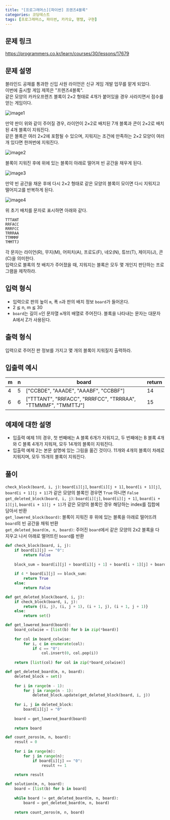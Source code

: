 ```yaml
---
title: "[프로그래머스][파이썬] 프렌즈4블록"
categories: 코딩테스트
tags: [프로그래머스, 파이썬, 카카오, 행렬, 구현]
---
```


## 문제 링크

<https://programmers.co.kr/learn/courses/30/lessons/17679>

## 문제 설명

블라인드 공채를 통과한 신입 사원 라이언은 신규 게임 개발 업무를 맡게 되었다.  
이번에 출시할 게임 제목은 "프렌즈4블록".  
같은 모양의 카카오프렌즈 블록이 2×2 형태로 4개가 붙어있을 경우 사라지면서 점수를 얻는 게임이다.  

![image1](http://t1.kakaocdn.net/welcome2018/pang1.png)  

만약 판이 위와 같이 주어질 경우, 라이언이 2×2로 배치된 7개 블록과 콘이 2×2로 배치된 4개 블록이 지워진다.  
같은 블록은 여러 2×2에 포함될 수 있으며, 지워지는 조건에 만족하는 2×2 모양이 여러 개 있다면 한꺼번에 지워진다.  

![image2](http://t1.kakaocdn.net/welcome2018/pang2.png)  

블록이 지워진 후에 위에 있는 블록이 아래로 떨어져 빈 공간을 채우게 된다.  

![image3](http://t1.kakaocdn.net/welcome2018/pang3.png)  

만약 빈 공간을 채운 후에 다시 2×2 형태로 같은 모양의 블록이 모이면 다시 지워지고 떨어지고를 반복하게 된다.  

![image4](http://t1.kakaocdn.net/welcome2018/pang4.png)  

위 초기 배치를 문자로 표시하면 아래와 같다.

```
TTTANT
RRFACC
RRRFCC
TRRRAA
TTMMMF
TMMTTJ
```

각 문자는 라이언(R), 무지(M), 어피치(A), 프로도(F), 네오(N), 튜브(T), 제이지(J), 콘(C)을 의미한다.  
입력으로 블록의 첫 배치가 주어졌을 때, 지워지는 블록은 모두 몇 개인지 판단하는 프로그램을 제작하라.


## 입력 형식

- 입력으로 판의 높이 `m`, 폭 `n`과 판의 배치 정보 `board`가 들어온다.
- 2 ≦ n, m ≦ 30
- `board`는 길이 `n`인 문자열 `m`개의 배열로 주어진다. 블록을 나타내는 문자는 대문자 A에서 Z가 사용된다.

## 출력 형식

입력으로 주어진 판 정보를 가지고 몇 개의 블록이 지워질지 출력하라.

## 입출력 예시

|m|n|board|return|
|-|-|-----|------|
|4|5|["CCBDE", "AAADE", "AAABF", "CCBBF"]|14|
|6|6|["TTTANT", "RRFACC", "RRRFCC", "TRRRAA", "TTMMMF", "TMMTTJ"]|15|

## 예제에 대한 설명

- 입출력 예제 1의 경우, 첫 번째에는 A 블록 6개가 지워지고, 두 번째에는 B 블록 4개와 C 블록 4개가 지워져, 모두 14개의 블록이 지워진다.  
- 입출력 예제 2는 본문 설명에 있는 그림을 옮긴 것이다. 11개와 4개의 블록이 차례로 지워지며, 모두 15개의 블록이 지워진다.

## 풀이

`check_block(board, i, j)`: `board[i][j]`, `board[i][j + 1]`, `board[i + 1][j]`, `board[i + 1][j + 1]`가 같은 모양의 블록인 경우면 `True` 아니면 `False`  
`get_deleted_block(board, i, j)`: `board[i][j]`, `board[i][j + 1]`, `board[i + 1][j]`, `board[i + 1][j + 1]`가 같은 모양의 블록인 경우 해당하는 index를 집합에 담아서 반환  
`get_lowered_block(board)`: 블록이 지워진 후 위에 있는 블록을 아래로 떨어뜨려 `board`의 빈 공간을 채워 반환  
`get_deleted_board(m, n, board)`: 주어진 `board`에서 같은 모양의 2x2 블록을 다 지우고 나서 아래로 떨어뜨린 `board`를 반환

```python
def check_block(board, i, j):
    if board[i][j] == "0":
        return False
    
    block_sum = board[i][j] + board[i][j + 1] + board[i + 1][j] + board[i + 1][j + 1]
    
    if 4 * board[i][j] == block_sum:
        return True
    else:
        return False

def get_deleted_block(board, i, j):
    if check_block(board, i, j):
        return {(i, j), (i, j + 1), (i + 1, j), (i + 1, j + 1)}
    else:
        return set()

def get_lowered_board(board):
    board_colwise = [list(b) for b in zip(*board)] 
    
    for col in board_colwise:
        for i, c in enumerate(col):
            if c == "0":
                col.insert(0, col.pop(i))
    
    return [list(col) for col in zip(*board_colwise)]

def get_deleted_board(m, n, board):
    deleted_block = set()
    
    for i in range(m - 1):
        for j in range(n - 1):
            deleted_block.update(get_deleted_block(board, i, j))
    
    for i, j in deleted_block:
        board[i][j] = "0"
    
    board = get_lowered_board(board)
                
    return board

def count_zeros(m, n, board):
    result = 0
    
    for i in range(m):
        for j in range(n):
            if board[i][j] == "0":
                result += 1
    
    return result

def solution(m, n, board):
    board = [list(b) for b in board]
    
    while board != get_deleted_board(m, n, board):
        board = get_deleted_board(m, n, board)
    
    return count_zeros(m, n, board)
```